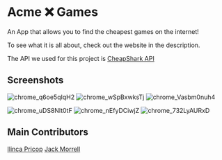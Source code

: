 # Acme ❌ Games

An App that allows you to find the cheapest games on the internet!

To see what it is all about, check out the website in the description.

The API we used for this project is [CheapShark API](https://apidocs.cheapshark.com/)

## Screenshots


![chrome_q6oe5qIqH2](https://github.com/iLi01/best-game-deal/assets/140189297/4868f70b-2bad-468e-b2ed-9cd5137d0330)
![chrome_wSpBxwksTj](https://github.com/iLi01/best-game-deal/assets/140189297/aec98916-0778-49c3-94cf-39d26ad018bc)
![chrome_Vasbm0nuh4](https://github.com/iLi01/best-game-deal/assets/140189297/e446c1d5-39e4-4265-8adc-b70f677599e1)


![chrome_uDS8Nlt0tF](https://github.com/iLi01/best-game-deal/assets/140189297/5e2cf295-8182-4a25-bd1b-ed7012112927)
![chrome_nEfyDCiwjZ](https://github.com/iLi01/best-game-deal/assets/140189297/2464a0da-557e-48d5-9f95-3ee5600467c9)
![chrome_732LyAURxD](https://github.com/iLi01/best-game-deal/assets/140189297/3e2532f2-0b02-4f59-87ef-3ab315ea683d)


## Main Contributors

[Ilinca Pricop](https://github.com/iLi01)
[Jack Morrell](https://github.com/JackMorre)

